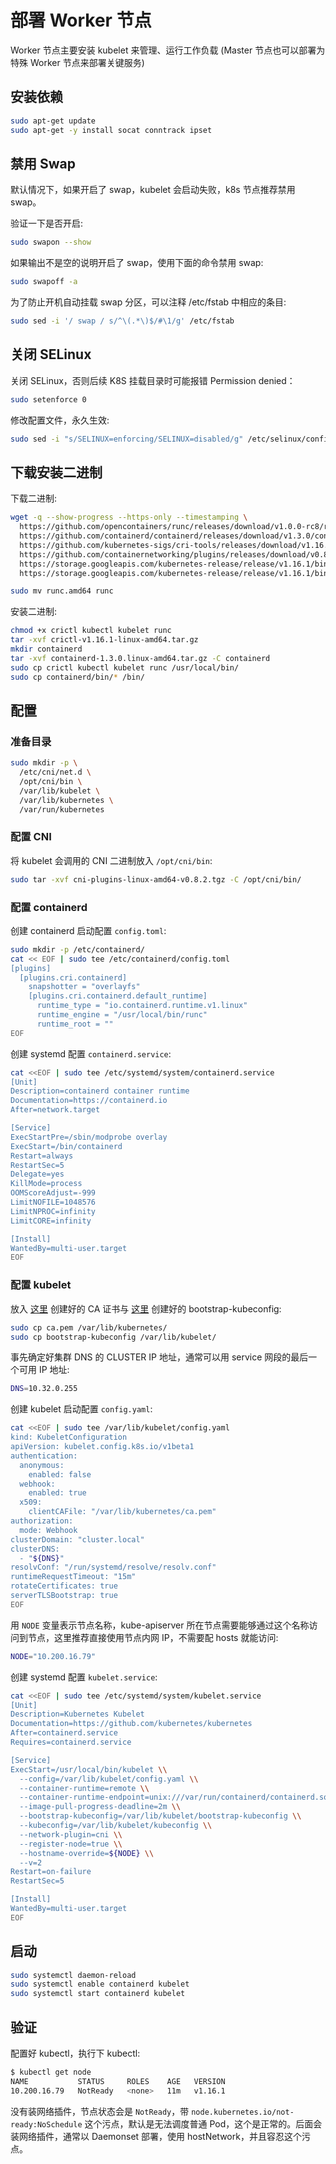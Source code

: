 # 部署 Worker 节点

Worker 节点主要安装 kubelet 来管理、运行工作负载 (Master 节点也可以部署为特殊 Worker 节点来部署关键服务)

## 安装依赖

``` bash
sudo apt-get update
sudo apt-get -y install socat conntrack ipset
```

## 禁用 Swap

默认情况下，如果开启了 swap，kubelet 会启动失败，k8s 节点推荐禁用 swap。

验证一下是否开启:

``` bash
sudo swapon --show
```

如果输出不是空的说明开启了 swap，使用下面的命令禁用 swap:

``` bash
sudo swapoff -a
```

为了防止开机自动挂载 swap 分区，可以注释  /etc/fstab  中相应的条目:

``` bash
sudo sed -i '/ swap / s/^\(.*\)$/#\1/g' /etc/fstab
```

## 关闭 SELinux

关闭 SELinux，否则后续 K8S 挂载目录时可能报错  Permission denied：

``` bash
sudo setenforce 0
```

修改配置文件，永久生效:

``` bash
sudo sed -i "s/SELINUX=enforcing/SELINUX=disabled/g" /etc/selinux/config
```

## 下载安装二进制

下载二进制:

``` bash
wget -q --show-progress --https-only --timestamping \
  https://github.com/opencontainers/runc/releases/download/v1.0.0-rc8/runc.amd64 \
  https://github.com/containerd/containerd/releases/download/v1.3.0/containerd-1.3.0.linux-amd64.tar.gz \
  https://github.com/kubernetes-sigs/cri-tools/releases/download/v1.16.1/crictl-v1.16.1-linux-amd64.tar.gz \
  https://github.com/containernetworking/plugins/releases/download/v0.8.2/cni-plugins-linux-amd64-v0.8.2.tgz \
  https://storage.googleapis.com/kubernetes-release/release/v1.16.1/bin/linux/amd64/kubelet \
  https://storage.googleapis.com/kubernetes-release/release/v1.16.1/bin/linux/amd64/kubectl

sudo mv runc.amd64 runc
```

安装二进制:

``` bash
chmod +x crictl kubectl kubelet runc
tar -xvf crictl-v1.16.1-linux-amd64.tar.gz
mkdir containerd
tar -xvf containerd-1.3.0.linux-amd64.tar.gz -C containerd
sudo cp crictl kubectl kubelet runc /usr/local/bin/
sudo cp containerd/bin/* /bin/
```

## 配置

### 准备目录

``` bash
sudo mkdir -p \
  /etc/cni/net.d \
  /opt/cni/bin \
  /var/lib/kubelet \
  /var/lib/kubernetes \
  /var/run/kubernetes
```

### 配置 CNI

将 kubelet 会调用的 CNI 二进制放入 `/opt/cni/bin`:

``` bash
sudo tar -xvf cni-plugins-linux-amd64-v0.8.2.tgz -C /opt/cni/bin/
```

### 配置 containerd

创建 containerd 启动配置 `config.toml`:

``` bash
sudo mkdir -p /etc/containerd/
cat << EOF | sudo tee /etc/containerd/config.toml
[plugins]
  [plugins.cri.containerd]
    snapshotter = "overlayfs"
    [plugins.cri.containerd.default_runtime]
      runtime_type = "io.containerd.runtime.v1.linux"
      runtime_engine = "/usr/local/bin/runc"
      runtime_root = ""
EOF
```

创建 systemd 配置 `containerd.service`:

``` bash
cat <<EOF | sudo tee /etc/systemd/system/containerd.service
[Unit]
Description=containerd container runtime
Documentation=https://containerd.io
After=network.target

[Service]
ExecStartPre=/sbin/modprobe overlay
ExecStart=/bin/containerd
Restart=always
RestartSec=5
Delegate=yes
KillMode=process
OOMScoreAdjust=-999
LimitNOFILE=1048576
LimitNPROC=infinity
LimitCORE=infinity

[Install]
WantedBy=multi-user.target
EOF
```

### 配置 kubelet

放入 [这里](prepare.md#generate-ca-cert) 创建好的 CA 证书与 [这里](bootstrapping-master.md#create-bootstrap-kubeconfig) 创建好的 bootstrap-kubeconfig:

``` bash
sudo cp ca.pem /var/lib/kubernetes/
sudo cp bootstrap-kubeconfig /var/lib/kubelet/
```

事先确定好集群 DNS 的 CLUSTER IP 地址，通常可以用 service 网段的最后一个可用 IP 地址:

``` bash
DNS=10.32.0.255
```

创建 kubelet 启动配置 `config.yaml`:

``` bash
cat <<EOF | sudo tee /var/lib/kubelet/config.yaml
kind: KubeletConfiguration
apiVersion: kubelet.config.k8s.io/v1beta1
authentication:
  anonymous:
    enabled: false
  webhook:
    enabled: true
  x509:
    clientCAFile: "/var/lib/kubernetes/ca.pem"
authorization:
  mode: Webhook
clusterDomain: "cluster.local"
clusterDNS:
  - "${DNS}"
resolvConf: "/run/systemd/resolve/resolv.conf"
runtimeRequestTimeout: "15m"
rotateCertificates: true
serverTLSBootstrap: true
EOF
```

用 `NODE` 变量表示节点名称，kube-apiserver 所在节点需要能够通过这个名称访问到节点，这里推荐直接使用节点内网 IP，不需要配 hosts 就能访问:

``` bash
NODE="10.200.16.79"
```

创建 systemd 配置 `kubelet.service`:

``` bash
cat <<EOF | sudo tee /etc/systemd/system/kubelet.service
[Unit]
Description=Kubernetes Kubelet
Documentation=https://github.com/kubernetes/kubernetes
After=containerd.service
Requires=containerd.service

[Service]
ExecStart=/usr/local/bin/kubelet \\
  --config=/var/lib/kubelet/config.yaml \\
  --container-runtime=remote \\
  --container-runtime-endpoint=unix:///var/run/containerd/containerd.sock \\
  --image-pull-progress-deadline=2m \\
  --bootstrap-kubeconfig=/var/lib/kubelet/bootstrap-kubeconfig \\
  --kubeconfig=/var/lib/kubelet/kubeconfig \\
  --network-plugin=cni \\
  --register-node=true \\
  --hostname-override=${NODE} \\
  --v=2
Restart=on-failure
RestartSec=5

[Install]
WantedBy=multi-user.target
EOF
```

## 启动

``` bash
sudo systemctl daemon-reload
sudo systemctl enable containerd kubelet
sudo systemctl start containerd kubelet
```

## 验证

配置好 kubectl，执行下 kubectl:

``` bash
$ kubectl get node
NAME           STATUS     ROLES    AGE   VERSION
10.200.16.79   NotReady   <none>   11m   v1.16.1
```

没有装网络插件，节点状态会是 `NotReady`，带 `node.kubernetes.io/not-ready:NoSchedule` 这个污点，默认是无法调度普通 Pod，这个是正常的。后面会装网络插件，通常以 Daemonset 部署，使用 hostNetwork，并且容忍这个污点。
